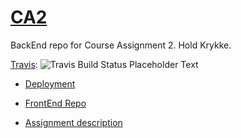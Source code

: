 # [CA2](https://docs.google.com/document/d/1KwvtlWjx-FINtFSUfkybmThiOaHmSonQgOhssf3hkdU/edit)
BackEnd repo for Course Assignment 2. Hold Krykke.
 
[Travis](https://travis-ci.org/MalteMagnussen/CA2): ![Travis Build Status Placeholder Text](https://travis-ci.org/MalteMagnussen/CA2.svg?branch=master)
 
* [Deployment](https://holdkrykke.surge.sh)

* [FrontEnd Repo](https://github.com/MalteMagnussen/CA2-FrontEnd)

* [Assignment description](https://docs.google.com/document/d/1KwvtlWjx-FINtFSUfkybmThiOaHmSonQgOhssf3hkdU)
